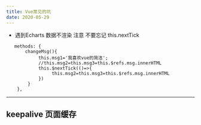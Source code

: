 ```yaml
---
title: Vue常见的坑
date: 2020-05-29
---
```

- 遇到Echarts 数据不渲染 注意 不要忘记 this.nextTick 
```
   methods: {
       changeMsg(){
            this.msg1='我喜欢vue的简洁';
            //this.msg2=this.msg3=this.$refs.msg.innerHTML
            this.$nextTick(()=>{
                 this.msg2=this.msg3=this.$refs.msg.innerHTML
            })
        }
    },
```
---
 keepalive 页面缓存
---



